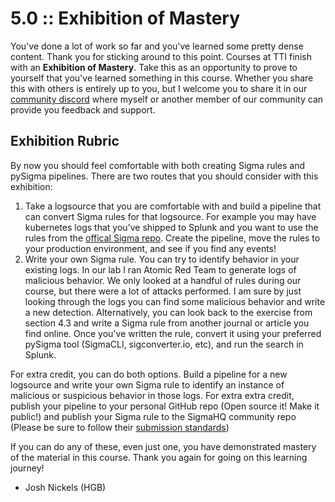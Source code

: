 # 5.0 :: Exhibition of Mastery

You've done a lot of work so far and you've learned some pretty dense content. Thank you for sticking around to this point. Courses at TTI finish with an **Exhibition of Mastery**. Take this as an opportunity to prove to yourself that you've learned something in this course. Whether you share this with others is entirely up to you, but I welcome you to share it in our [community discord](https://discord.gg/taggartinstitute) where myself or another member of our community can provide you feedback and support.

## Exhibition Rubric

By now you should feel comfortable with both creating Sigma rules and pySigma pipelines. There are two routes that you should consider with this exhibition:

1. Take a logsource that you are comfortable with and build a pipeline that can convert Sigma rules for that logsource. For example you may have kubernetes logs that you've shipped to Splunk and you want to use the rules from the [offical Sigma repo](https://github.com/SigmaHQ/sigma/tree/master/rules/application/kubernetes/audit). Create the pipeline, move the rules to your production environment, and see if you find any events!
2. Write your own Sigma rule. You can try to identify behavior in your existing logs. In our lab I ran Atomic Red Team to generate logs of malicious behavior. We only looked at a handful of rules during our course, but there were a lot of attacks performed. I am sure by just looking through the logs you can find some malicious behavior and write a new detection. Alternatively, you can look back to the exercise from section 4.3 and write a Sigma rule from another journal or article you find online. Once you've written the rule, convert it using your preferred pySigma tool (SigmaCLI, sigconverter.io, etc), and run the search in Splunk.

For extra credit, you can do both options. Build a pipeline for a new logsource and write your own Sigma rule to identify an instance of malicious or suspicious behavior in those logs.
For extra extra credit, publish your pipeline to your personal GitHub repo (Open source it! Make it public!) and publish your Sigma rule to the SigmaHQ community repo (Please be sure to follow their [submission standards](https://github.com/SigmaHQ/sigma-specification/blob/main/sigmahq/sigmahq_conventions.md))

If you can do any of these, even just one, you have demonstrated mastery of the material in this course. Thank you again for going on this learning journey!

- Josh Nickels (HGB)